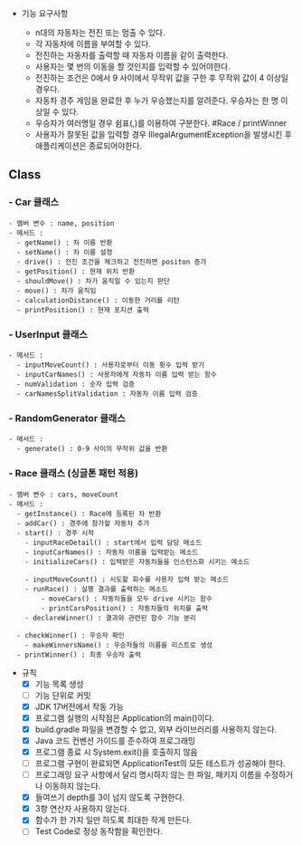 - 기능 요구사항

  - n대의 자동차는 전진 또는 멈출 수 있다. 
  - 각 자동차에 이름을 부여할 수 있다. 
  - 전진하는 자동차를 출력할 때 자동차 이름을 같이 출력한다. 
  - 사용자는 몇 번의 이동을 할 것인지를 입력할 수 있어야한다.
  - 전진하는 조건은 0에서 9 사이에서 무작위 값을 구한 후 무작위 값이 4 이상일 경우다. 
  - 자동차 경주 게임을 완료한 후 누가 우승했는지를 알려준다. 우승자는 한 명 이상일 수 있다.  
  - 우승자가 여러명일 경우 쉼표(,)를 이용하여 구분한다. #Race / printWinner
  - 사용자가 잘못된 값을 입력할 경우 IllegalArgumentException을 발생시킨 후 애플리케이션은 종료되어야한다.

## Class
### - Car 클래스
    - 멤버 변수 : name, position
    - 메서드 :
      - getName() : 차 이름 반환
      - setName() : 차 이름 설정
      - drive() : 전진 조건을 체크하고 전진하면 positon 증가
      - getPosition() : 현재 위치 반환
      - shouldMove() : 차가 움직일 수 있는지 판단
      - move() : 차가 움직임
      - calculationDistance() : 이동한 거리를 리턴
      - printPosition() : 현재 포지션 출력

### - UserInput 클래스 
    - 메서드 : 
      - inputMoveCount() : 사용자로부터 이동 횟수 입력 받기
      - inputCarNames() : 사용자에게 자동차 이름 입력 받는 함수
      - numValidation : 숫자 입력 검증
      - carNamesSplitValidation : 자동차 이름 입력 검증

### - RandomGenerator 클래스
    - 메서드 : 
      - generate() : 0-9 사이의 무작위 값을 반환

### - Race 클래스 (싱글톤 패턴 적용)
    - 멤버 변수 : cars, moveCount
    - 메서드 : 
      - getInstance() : Race에 등록된 차 반환
      - addCar() : 경주에 참가할 자동차 추가
      - start() : 경주 시작
        - inputRaceDetail() : start에서 입력 담당 메소드
        - inputCarNames() : 자동차 이름을 입력받는 메소드
        - initializeCars() : 입력받은 자동차들을 인스턴스화 시키는 메소드
        
        - inputMoveCount() : 시도할 회수를 사용자 입력 받는 메소드
        - runRace() : 실행 결과를 출력하는 메소드
            - moveCars() : 자동차들을 모두 drive 시키는 함수
            - printCarsPosition() : 자동차들의 위치를 출력
        - declareWinner() : 결과와 관련된 함수 기능 분리

      - checkWinner() : 우승자 확인
        - makeWinnersName() : 우승자들의 이름을 리스트로 생성
      - printWinner() : 최종 우승자 출력
        

 - 규칙
   - [x] 기능 목록 생성
    - [ ] 기능 단위로 커밋
   - [X] JDK 17버전에서 작동 가능
    - [X] 프로그램 실행의 시작점은 Application의 main()이다.
   - [X] build.gradle 파일을 변경할 수 없고, 외부 라이브러리를 사용하지 않는다.
    - [X] Java 코드 컨벤션 가이드를 준수하여 프로그래밍
   - [X] 프로그램 종료 시 System.exit()을 호출하지 않음
    - [ ] 프로그램 구현이 완료되면 ApplicationTest의 모든 테스트가 성공해야 한다.
   - [ ] 프로그래밍 요구 사항에서 달리 명시하지 않는 한 파일, 패키지 이름을 수정하거나 이동하지 않는다.
    - [X] 들여쓰기 depth를 3이 넘지 않도록 구현한다.
   - [X] 3항 연산자 사용하지 않는다.
    - [X] 함수가 한 가지 일만 하도록 최대한 작게 만든다.
    - [ ] Test Code로 정상 동작함을 확인한다.
